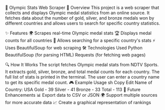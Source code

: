 🏅 Olympic Stats Web Scraper
📌 Overview
This project is a web scraper that collects and displays Olympic medal statistics from an online source. It fetches data about the number of gold, silver, and bronze medals won by different countries and allows users to search for specific country statistics.

✨ Features
🌍 Scrapes real-time Olympic medal stats
🏆 Displays medal counts for all countries
🔎 Allows searching for a specific country's stats
⚡ Uses BeautifulSoup for web scraping
🛠️ Technologies Used
Python
BeautifulSoup (for parsing HTML)
Requests (for fetching web pages)

🔍 How It Works
The script fetches Olympic medal stats from NDTV Sports.
It extracts gold, silver, bronze, and total medal counts for each country.
The full list of stats is printed in the terminal.
The user can enter a country name to get its specific medal count.
🎮 Example Usage
sh
Copy
Edit
Name of Country: USA
Gold - 39
Silver - 41
Bronze - 33
Total - 113
🚀 Future Enhancements
📊 Export data to CSV or JSON
🌍 Support multiple sources for more accurate data
📈 Create a graphical representation of rankings
